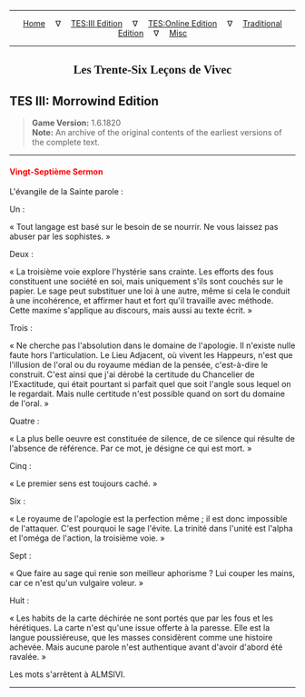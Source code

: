 
---

<!-- Jekyll Page Links -->

<center>
<a href="../../../../index.html">Home</a>
&emsp;&nabla;&emsp;
<a href="../../../index-tes3.html">TES:III Edition</a>
&emsp;&nabla;&emsp;
<a href="../../../index-teso.html">TES:Online Edition</a>
&emsp;&nabla;&emsp;
<a href="../../../index-traditional.html">Traditional Edition</a>
&emsp;&nabla;&emsp;
<a href="../../../index-misc.html">Misc</a>
</center>

<!-- Markdown Body Below: -->

---

<center>
<h2><span style="font-family:Georgia">Les Trente-Six Leçons de Vivec</span></h2>
</center>

## TES III: Morrowind Edition

> __Game Version:__ 1.6.1820\
> __Note:__ An archive of the original contents of the earliest versions of the complete text.

---

#### <span style="color:red">Vingt-Septième Sermon</span>

L'évangile de la Sainte parole :

Un :

« Tout langage est basé sur le besoin de se nourrir. Ne vous laissez pas abuser par les sophistes. »

Deux :

« La troisième voie explore l'hystérie sans crainte. Les efforts des fous constituent une société en soi, mais uniquement s'ils sont couchés sur le papier. Le sage peut substituer une loi à une autre, même si cela le conduit à une incohérence, et affirmer haut et fort qu'il travaille avec méthode. Cette maxime s'applique au discours, mais aussi au texte écrit. »

Trois :

« Ne cherche pas l'absolution dans le domaine de l'apologie. Il n'existe nulle faute hors l'articulation. Le Lieu Adjacent, où vivent les Happeurs, n'est que l'illusion de l'oral ou du royaume médian de la pensée, c'est-à-dire le construit. C'est ainsi que j'ai dérobé la certitude du Chancelier de l'Exactitude, qui était pourtant si parfait quel que soit l'angle sous lequel on le regardait. Mais nulle certitude n'est possible quand on sort du domaine de l'oral. »

Quatre :

« La plus belle oeuvre est constituée de silence, de ce silence qui résulte de l'absence de référence. Par ce mot, je désigne ce qui est mort. »

Cinq :

« Le premier sens est toujours caché. »

Six :

« Le royaume de l'apologie est la perfection même ; il est donc impossible de l'attaquer. C'est pourquoi le sage l'évite. La trinité dans l'unité est l'alpha et l'oméga de l'action, la troisième voie. »

Sept :

« Que faire au sage qui renie son meilleur aphorisme ? Lui couper les mains, car ce n'est qu'un vulgaire voleur. »

Huit :

« Les habits de la carte déchirée ne sont portés que par les fous et les hérétiques. La carte n'est qu'une issue offerte à la paresse. Elle est la langue poussiéreuse, que les masses considèrent comme une histoire achevée. Mais aucune parole n'est authentique avant d'avoir d'abord été ravalée. »

Les mots s'arrêtent à ALMSIVI.

---
